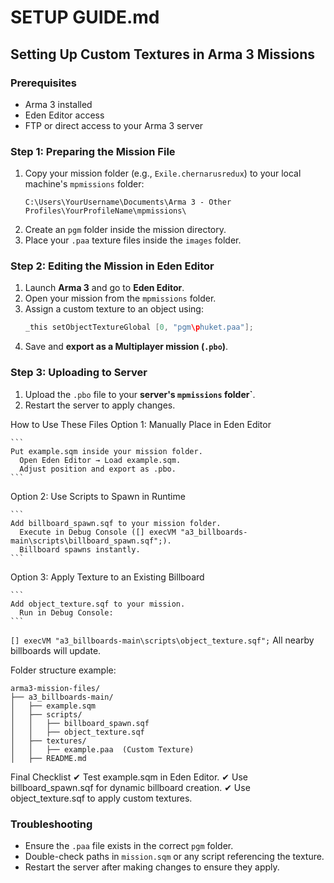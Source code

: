 # SETUP GUIDE.md

## Setting Up Custom Textures in Arma 3 Missions

### Prerequisites
- Arma 3 installed
- Eden Editor access
- FTP or direct access to your Arma 3 server

### Step 1: Preparing the Mission File
1. Copy your mission folder (e.g., `Exile.chernarusredux`) to your local machine's `mpmissions` folder:
   ```
   C:\Users\YourUsername\Documents\Arma 3 - Other Profiles\YourProfileName\mpmissions\
   ```
2. Create an `pgm` folder inside the mission directory.
3. Place your `.paa` texture files inside the `images` folder.

### Step 2: Editing the Mission in Eden Editor
1. Launch **Arma 3** and go to **Eden Editor**.
2. Open your mission from the `mpmissions` folder.
3. Assign a custom texture to an object using:
   ```cpp
   _this setObjectTextureGlobal [0, "pgm\phuket.paa"];
   ```
4. Save and **export as a Multiplayer mission (`.pbo`)**.

### Step 3: Uploading to Server
1. Upload the `.pbo` file to your **server's `mpmissions` folder`**.
2. Restart the server to apply changes.


How to Use These Files
Option 1: Manually Place in Eden Editor

    ```
    Put example.sqm inside your mission folder.
      Open Eden Editor → Load example.sqm.
      Adjust position and export as .pbo.
    ```

Option 2: Use Scripts to Spawn in Runtime

    ```
    Add billboard_spawn.sqf to your mission folder.
      Execute in Debug Console ([] execVM "a3_billboards-main\scripts\billboard_spawn.sqf";).
      Billboard spawns instantly.
    ```

Option 3: Apply Texture to an Existing Billboard

    ```
    Add object_texture.sqf to your mission.
      Run in Debug Console:
    ```
   `
   [] execVM "a3_billboards-main\scripts\object_texture.sqf";
   `
   All nearby billboards will update.

Folder structure example:
   ```
   arma3-mission-files/
   ├── a3_billboards-main/
   │   ├── example.sqm
   │   ├── scripts/
   │   │   ├── billboard_spawn.sqf
   │   │   ├── object_texture.sqf
   │   ├── textures/
   │   │   ├── example.paa  (Custom Texture)
   │   ├── README.md
   ````

Final Checklist
   ✔ Test example.sqm in Eden Editor.
   ✔ Use billboard_spawn.sqf for dynamic billboard creation.
   ✔ Use object_texture.sqf to apply custom textures.

### Troubleshooting
- Ensure the `.paa` file exists in the correct `pgm` folder.
- Double-check paths in `mission.sqm` or any script referencing the texture.
- Restart the server after making changes to ensure they apply.
